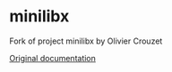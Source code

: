 # minilibx

Fork of project minilibx by Olivier Crouzet

[Original documentation](https://github.com/jlagneau/minilibx/blob/master/%3DREADME%3D)
